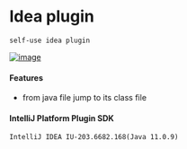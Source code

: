 Idea plugin
=
    self-use idea plugin

[![image](https://img.shields.io/badge/jetbrains%20plugin-v1.1-blue)](https://plugins.jetbrains.com/plugin/15769-ideaenhance)

#### Features

- from java file jump to its class file

#### IntelliJ Platform Plugin SDK

    IntelliJ IDEA IU-203.6682.168(Java 11.0.9)
